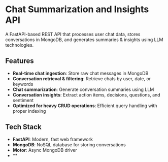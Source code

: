 # Chat Summarization and Insights API

A FastAPI-based REST API that processes user chat data, stores conversations in MongoDB, and generates summaries & insights using LLM technologies.

## Features

- **Real-time chat ingestion**: Store raw chat messages in MongoDB
- **Conversation retrieval & filtering**: Retrieve chats by user, date, or keywords
- **Chat summarization**: Generate conversation summaries using LLM
- **Conversation insights**: Extract action items, decisions, questions, and sentiment
- **Optimized for heavy CRUD operations**: Efficient query handling with proper indexing

## Tech Stack

- **FastAPI**: Modern, fast web framework
- **MongoDB**: NoSQL database for storing conversations
- **Motor**: Async MongoDB driver
- ** 